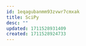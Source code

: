 ```yaml
---
id: 1eqagubanmm93zvwr7cmxak
title: SciPy
desc: ""
updated: 1711528931409
created: 1711528924733
---
```

